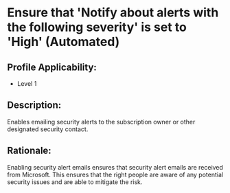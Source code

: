 # Ensure that 'Notify about alerts with the following severity' is set to 'High' (Automated)

## Profile Applicability:

- Level 1

## Description:

Enables emailing security alerts to the subscription owner or other designated security contact.

## Rationale:

Enabling security alert emails ensures that security alert emails are received from Microsoft. This ensures that the right people are aware of any potential security issues and are able to mitigate the risk.